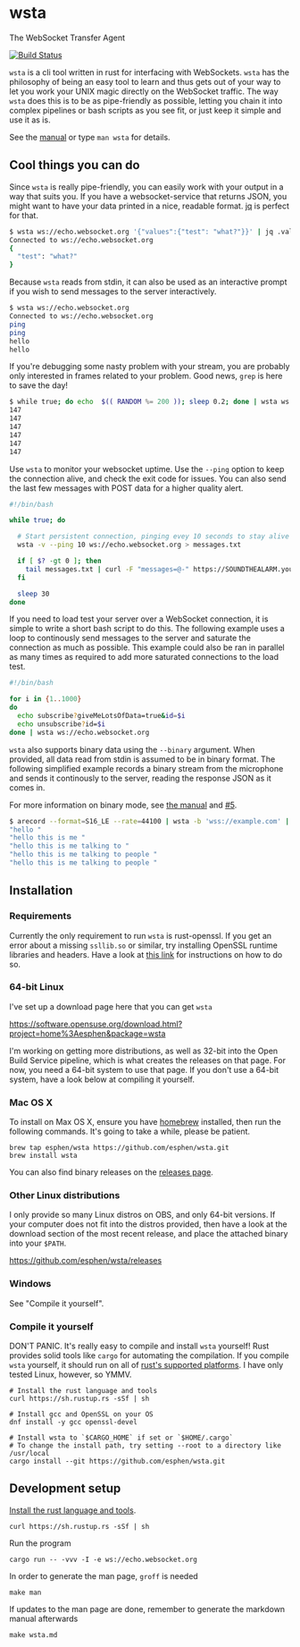 # wsta

The WebSocket Transfer Agent

[![Build Status](https://travis-ci.org/esphen/wsta.svg?branch=master)](https://travis-ci.org/esphen/wsta)

`wsta` is a cli tool written in rust for interfacing with WebSockets. `wsta` has
the philosophy of being an easy tool to learn and thus gets out of your way to
let you work your UNIX magic directly on the WebSocket traffic.
The way `wsta` does this is to be as pipe-friendly as possible, letting you
chain it into complex pipelines or bash scripts as you see fit, or just keep it
simple and use it as is.

See the [manual](wsta.md) or type `man wsta` for details.

## Cool things you can do

Since `wsta` is really pipe-friendly, you can easily work with your output in
a way that suits you. If you have a websocket-service that returns JSON, you
might want to have your data printed in a nice, readable format.
[jq](https://stedolan.github.io/jq/) is perfect for that.

```bash
$ wsta ws://echo.websocket.org '{"values":{"test": "what?"}}' | jq .values
Connected to ws://echo.websocket.org
{
  "test": "what?"
}
```

Because `wsta` reads from stdin, it can also be used as an interactive prompt
if you wish to send messages to the server interactively.

```bash
$ wsta ws://echo.websocket.org
Connected to ws://echo.websocket.org
ping
ping
hello
hello
```

If you're debugging some nasty problem with your stream, you are probably only
interested in frames related to your problem. Good news, `grep` is here to save
the day!

```bash
$ while true; do echo  $(( RANDOM %= 200 )); sleep 0.2; done | wsta ws://echo.websocket.org | grep '147'
147
147
147
147
147
147
```

Use `wsta` to monitor your websocket uptime. Use the `--ping` option to keep
the connection alive, and check the exit code for issues. You can also send
the last few messages with POST data for a higher quality alert.

```bash
#!/bin/bash

while true; do

  # Start persistent connection, pinging evey 10 seconds to stay alive
  wsta -v --ping 10 ws://echo.websocket.org > messages.txt

  if [ $? -gt 0 ]; then
    tail messages.txt | curl -F "messages=@-" https://SOUNDTHEALARM.yourcompany.com
  fi

  sleep 30
done
```

If you need to load test your server over a WebSocket connection, it is simple
to write a short bash script to do this. The following example uses a loop to
continously send messages to the server and saturate the connection as much as
possible. This example could also be ran in parallel as many times as required
to add more saturated connections to the load test.

```bash
#!/bin/bash

for i in {1..1000}
do
  echo subscribe?giveMeLotsOfData=true&id=$i
  echo unsubscribe?id=$i
done | wsta ws://echo.websocket.org
```

`wsta` also supports binary data using the `--binary` argument. When provided,
all data read from stdin is assumed to be in binary format. The following
simplified example records a binary stream from the microphone and sends it
continously to the server, reading the response JSON as it comes in.

For more information on binary mode, see
[the manual](https://github.com/esphen/wsta/blob/master/wsta.md) and
[#5](https://github.com/esphen/wsta/issues/5).

```bash
$ arecord --format=S16_LE --rate=44100 | wsta -b 'wss://example.com' | jq .results
"hello "
"hello this is me "
"hello this is me talking to "
"hello this is me talking to people "
"hello this is me talking to people "
```

## Installation

### Requirements

Currently the only requirement to run `wsta` is rust-openssl. If you get an error
about a missing `ssllib.so` or similar, try installing OpenSSL runtime libraries
and headers. Have a look at [this link](https://github.com/sfackler/rust-openssl#building)
for instructions on how to do so.

### 64-bit Linux
I've set up a download page here that you can get `wsta`

https://software.opensuse.org/download.html?project=home%3Aesphen&package=wsta

I'm working on getting more distributions, as well as 32-bit into the Open Build
Service pipeline, which is what creates the releases on that page. For now, you
need a 64-bit system to use that page. If you don't use a 64-bit system, have a
look below at compiling it yourself.

### Mac OS X
To install on Max OS X, ensure you have [homebrew](http://brew.sh) installed,
then run the following commands. It's going to take a while, please be patient.

    brew tap esphen/wsta https://github.com/esphen/wsta.git
    brew install wsta

You can also find binary releases on the
[releases page](https://github.com/esphen/wsta/releases).

### Other Linux distributions
I only provide so many Linux distros on OBS, and only 64-bit versions. If your
computer does not fit into the distros provided, then have a look at the
download section of the most recent release, and place the attached binary into
your `$PATH`.

https://github.com/esphen/wsta/releases

### Windows

See "Compile it yourself".

### Compile it yourself

DON'T PANIC. It's really easy to compile and install `wsta` yourself! Rust
provides solid tools like `cargo` for automating the compilation. If you compile
`wsta` yourself, it should run on all of
[rust's supported platforms](https://doc.rust-lang.org/book/getting-started.html#platform-support).
I have only tested Linux, however, so YMMV.

    # Install the rust language and tools
    curl https://sh.rustup.rs -sSf | sh

    # Install gcc and OpenSSL on your OS
    dnf install -y gcc openssl-devel

    # Install wsta to `$CARGO_HOME` if set or `$HOME/.cargo`
    # To change the install path, try setting --root to a directory like /usr/local
    cargo install --git https://github.com/esphen/wsta.git

## Development setup

[Install the rust language and
tools](https://doc.rust-lang.org/book/getting-started.html#installing-rust).

    curl https://sh.rustup.rs -sSf | sh

Run the program

    cargo run -- -vvv -I -e ws://echo.websocket.org

In order to generate the man page, `groff` is needed

    make man

If updates to the man page are done, remember to generate the markdown manual
afterwards

    make wsta.md

